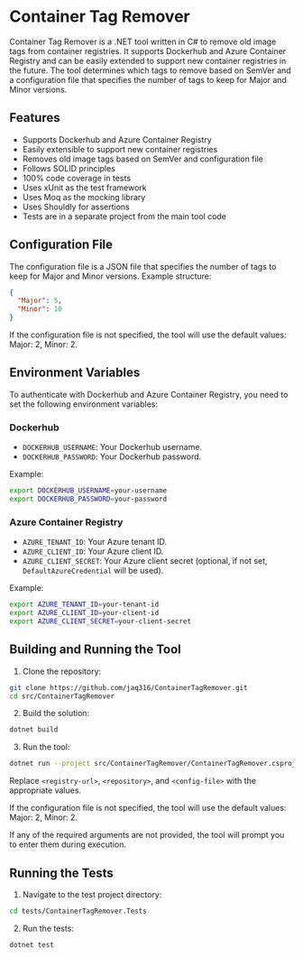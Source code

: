 # Container Tag Remover

Container Tag Remover is a .NET tool written in C# to remove old image tags from container registries. It supports Dockerhub and Azure Container Registry and can be easily extended to support new container registries in the future. The tool determines which tags to remove based on SemVer and a configuration file that specifies the number of tags to keep for Major and Minor versions.

## Features

- Supports Dockerhub and Azure Container Registry
- Easily extensible to support new container registries
- Removes old image tags based on SemVer and configuration file
- Follows SOLID principles
- 100% code coverage in tests
- Uses xUnit as the test framework
- Uses Moq as the mocking library
- Uses Shouldly for assertions
- Tests are in a separate project from the main tool code

## Configuration File

The configuration file is a JSON file that specifies the number of tags to keep for Major and Minor versions. Example structure:

```json
{
  "Major": 5,
  "Minor": 10
}
```

If the configuration file is not specified, the tool will use the default values: Major: 2, Minor: 2.

## Environment Variables

To authenticate with Dockerhub and Azure Container Registry, you need to set the following environment variables:

### Dockerhub

* `DOCKERHUB_USERNAME`: Your Dockerhub username.
* `DOCKERHUB_PASSWORD`: Your Dockerhub password.

Example:

```sh
export DOCKERHUB_USERNAME=your-username
export DOCKERHUB_PASSWORD=your-password
```

### Azure Container Registry

* `AZURE_TENANT_ID`: Your Azure tenant ID.
* `AZURE_CLIENT_ID`: Your Azure client ID.
* `AZURE_CLIENT_SECRET`: Your Azure client secret (optional, if not set, `DefaultAzureCredential` will be used).

Example:

```sh
export AZURE_TENANT_ID=your-tenant-id
export AZURE_CLIENT_ID=your-client-id
export AZURE_CLIENT_SECRET=your-client-secret
```

## Building and Running the Tool

1. Clone the repository:

```sh
git clone https://github.com/jaq316/ContainerTagRemover.git
cd src/ContainerTagRemover
```

2. Build the solution:

```sh
dotnet build
```

3. Run the tool:

```sh
dotnet run --project src/ContainerTagRemover/ContainerTagRemover.csproj -- <registry-url> <repository> <config-file>
```

Replace `<registry-url>`, `<repository>`, and `<config-file>` with the appropriate values.

If the configuration file is not specified, the tool will use the default values: Major: 2, Minor: 2.

If any of the required arguments are not provided, the tool will prompt you to enter them during execution.

## Running the Tests

1. Navigate to the test project directory:

```sh
cd tests/ContainerTagRemover.Tests
```

2. Run the tests:

```sh
dotnet test
```

